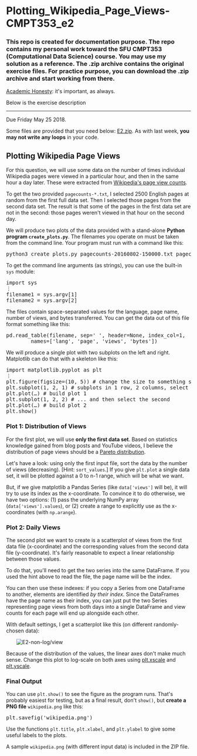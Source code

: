 # Plotting_Wikipedia_Page_Views-CMPT353_e2
<h3>This repo is created for documentation purpose. The repo contains my personal work toward the SFU CMPT353 (Computational Data Science) course. You may use my solution as a reference. The .zip archive contains the original exercise files. For practice purpose, you can download the .zip archive and start working from there.</h3>

<p><a href="https://coursys.sfu.ca/2018su-cmpt-353-d1/pages/AcademicHonesty">Academic Honesty</a>: it's important, as always.</p>
<p>Below is the exercise description </p>
<hr>

<div class="wikicontents creole tex2jax_process"><p>Due <span title="2018-05-25T23:59:59-07:00">Friday May 25 2018</span>.</p>
<p>Some files are provided that you need below: <a href="E2.zip">E2.zip</a>. As with last week, <strong>you may not write any loops</strong> in your code.</p>
<h2 id="h-plotting-wikipedia-page-views">Plotting Wikipedia Page Views</h2>
<p>For this question, we will use some data on the number of times individual Wikipedia pages were viewed in a particular hour, and then in the same hour a day later. These were extracted from <a href="https://dumps.wikimedia.org/other/pagecounts-raw/">Wikipedia's page view counts</a>. </p>
<p>To get the two provided <code>pagecounts-*.txt</code>, I selected 2500 English pages at random from the first full data set. Then I selected those pages from the second data set. The result is that some of the pages in the first data set are not in the second: those pages weren't viewed in that hour on the second day.</p>
<p>We will produce two plots of the data provided with a stand-alone <strong>Python program <code>create_plots.py</code></strong>. The filenames you operate on must be taken from the command line. Your program must run with a command like this:</p>
<pre class="highlight lang-bash">python3 create_plots.py pagecounts-20160802-150000.txt pagecounts-20160803-150000.txt</pre>
<p>To get the command line arguments (as strings), you can use the built-in <code>sys</code> module:</p>
<pre class="highlight lang-python">import sys
⋮
filename1 = sys.argv[1]
filename2 = sys.argv[2]</pre>
<p>The files contain space-separated values for the language, page name, number of views, and bytes transferred. You can get the data out of this file format something like this:</p>
<pre class="highlight lang-python">pd.read_table(filename, sep=' ', header=None, index_col=1,
        names=['lang', 'page', 'views', 'bytes'])</pre>
<p>We will produce a single plot with two subplots on the left and right. Matplotlib can do that with a skeleton like this:</p>
<pre class="highlight lang-python">import matplotlib.pyplot as plt
⋮
plt.figure(figsize=(10, 5)) # change the size to something sensible
plt.subplot(1, 2, 1) # subplots in 1 row, 2 columns, select the first
plt.plot(…) # build plot 1
plt.subplot(1, 2, 2) # ... and then select the second
plt.plot(…) # build plot 2
plt.show()</pre>
<h3 id="h-plot-1-distribution-of-views">Plot 1: Distribution of Views</h3>
<p>For the first plot, we will use <strong>only the first data set</strong>. Based on statistics knowledge gained from blog posts and YouTube videos, I believe the distribution of page views should be a 
<a href="https://en.wikipedia.org/wiki/Pareto_distribution">Pareto distribution</a>.</p>
<p>Let's have a look: using only the first input file, sort the data by the number of views (decreasing). [Hint: <code>sort_values</code>.] If you give <code>plt.plot</code> a single data set, it will be plotted against a 0 to n-1 range, which will be what we want.</p>
<p>But, if we give matplotlib a Pandas Series (like <code>data['views']</code> will be), it will try to use its index as the x-coordinate. To convince it to do otherwise, we have two options: (1) pass the underlying NumPy array (<code>data['views'].values</code>), or (2) create a range to explicitly use as the x-coordinates (with <code>np.arange</code>).</p>
<h3 id="h-plot-2-daily-views">Plot 2: Daily Views</h3>
<p>The second plot we want to create is a scatterplot of views from the first data file (x-coordinate) and the corresponding values from the second data file (y-coordinate). It's fairly reasonable to expect a linear relationship between those values.</p>
<p>To do that, you'll need to get the two series into the same DataFrame. If you used the hint above to read the file, the page name will be the index.</p>
<p>You can then use these indexes: if you copy a Series from one DataFrame to another, elements are identified <em>by their index</em>. Since the DataFrames have the page name as their index, you can just put the two Series representing page views from both days into a single DataFrame and view counts for each page will end up alongside each other.</p>
<p>With default settings, I get a scatterplot like this (on different randomly-chosen data):</p>
<div style="margin-left:2em"><p> <img src="E2-non-log/view" title="E2-non-log/view" alt="E2-non-log/view" /></p>
</div>
<p>Because of the distribution of the values, the linear axes don't make much sense. Change this plot to log-scale on both axes using <a href="https://matplotlib.org/api/pyplot_api.html#matplotlib.pyplot.xscale">plt.xscale</a> and  <a href="https://matplotlib.org/api/pyplot_api.html#matplotlib.pyplot.yscale">plt.yscale</a>.</p>
<h3 id="h-final-output">Final Output</h3>
<p>You can use <code>plt.show()</code> to see the figure as the program runs. That's probably easiest for testing, but as a final result, don't <code>show()</code>, but <strong>create a PNG file</strong> <code>wikipedia.png</code> like this:</p>
<pre class="highlight lang-python">plt.savefig('wikipedia.png')</pre>
<p>Use the functions <code>plt.title</code>, <code>plt.xlabel</code>, and <code>plt.ylabel</code> to give some useful labels to the plots.</p>
<p>A sample <code>wikipedia.png</code> (with different input data) is included in the ZIP file.</p>
